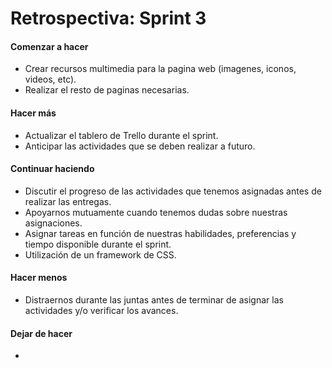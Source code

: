 <h1>Retrospectiva: Sprint 3</h1>

<h4>Comenzar a hacer</h4>

- Crear recursos multimedia para la pagina web (imagenes, iconos, videos, etc).
- Realizar el resto de paginas necesarias. 

<h4>Hacer más</h4>

- Actualizar el tablero de Trello durante el sprint.
- Anticipar las actividades que se deben realizar a futuro.

<h4>Continuar haciendo</h4>

- Discutir el progreso de las actividades que tenemos asignadas antes de realizar las entregas.
- Apoyarnos mutuamente cuando tenemos dudas sobre nuestras asignaciones.
- Asignar tareas en función de nuestras habilidades, preferencias y tiempo disponible durante el sprint.
- Utilización de un framework de CSS.

<h4>Hacer menos</h4>

- Distraernos durante las juntas antes de terminar de asignar las actividades y/o verificar los avances.

<h4>Dejar de hacer</h4>

-